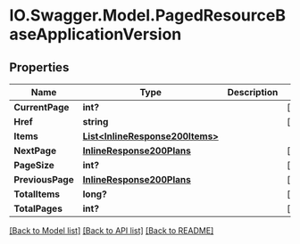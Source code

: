 # IO.Swagger.Model.PagedResourceBaseApplicationVersion
## Properties

Name | Type | Description | Notes
------------ | ------------- | ------------- | -------------
**CurrentPage** | **int?** |  | [optional] 
**Href** | **string** |  | [optional] 
**Items** | [**List&lt;InlineResponse200Items&gt;**](InlineResponse200Items.md) |  | 
**NextPage** | [**InlineResponse200Plans**](InlineResponse200Plans.md) |  | [optional] 
**PageSize** | **int?** |  | [optional] 
**PreviousPage** | [**InlineResponse200Plans**](InlineResponse200Plans.md) |  | [optional] 
**TotalItems** | **long?** |  | [optional] 
**TotalPages** | **int?** |  | [optional] 

[[Back to Model list]](../README.md#documentation-for-models) [[Back to API list]](../README.md#documentation-for-api-endpoints) [[Back to README]](../README.md)

